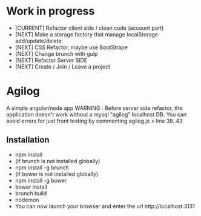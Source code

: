 # Work in progress
 - [CURRENT] Refactor client side / clean code (account part)
 - [NEXT]    Make a storage factory that manage localStorage add/update/delete
 - [NEXT]    CSS Refactor, maybe use BootStrape
 - [NEXT]    Change brunch with gulp
 - [NEXT]    Refactor Server SIDE 
 - [NEXT]    Create / Join / Leave a project
 
# Agilog
A simple angular/node app
WARNING : Before server side refactor, the application doesn't work without a mysql "agilog" localhost DB.
You can avoid errors for just front testing by commenting agilog.js > line 38..43

## Installation
 - npm install
  - (if brunch is not installed globally)
   - npm install -g brunch
  - (if bower is not installed globally)
   - npm install -g bower
 - bower install
 - brunch build
 - nodemon
 - You can now launch your browser and enter the url http://localhost:3131
